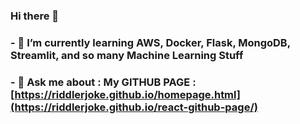 ### Hi there 👋

### - 🌱 I’m currently learning AWS, Docker, Flask, MongoDB, Streamlit, and so many Machine Learning Stuff

### - 💬 Ask me about : My GITHUB PAGE : **[https://riddlerjoke.github.io/homepage.html](https://riddlerjoke.github.io/react-github-page/)**

<!--
**Riddlerjoke/Riddlerjoke** is a ✨ _special_ ✨ repository because its `README.md` (this file) appears on your GitHub profile.

Here are some ideas to get you started:

- 🔭 I’m currently working on ...
- 🌱 I’m currently learning ...
- 👯 I’m looking to collaborate on ...
- 🤔 I’m looking for help with ...
- 💬 Ask me about ...
- 📫 How to reach me: ...
- 😄 Pronouns: ...
- ⚡ Fun fact: ...
-->
